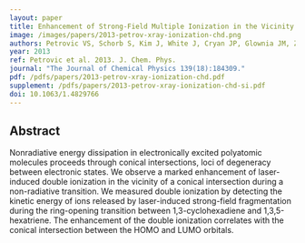 ```yaml
---
layout: paper
title: Enhancement of Strong-Field Multiple Ionization in the Vicinity of the Conical Intersection in 1,3-cyclohexadiene Ring Opening
image: /images/papers/2013-petrov-xray-ionization-chd.png
authors: Petrovic VS, Schorb S, Kim J, White J, Cryan JP, Glownia JM, Zipp L, Broege D, Miyabe S, Tao H, Martinez TJ, Bucksbaum PH 
year: 2013
ref: Petrovic et al. 2013. J. Chem. Phys.
journal: "The Journal of Chemical Physics 139(18):184309."
pdf: /pdfs/papers/2013-petrov-xray-ionization-chd.pdf
supplement: /pdfs/papers/2013-petrov-xray-ionization-chd-si.pdf
doi: 10.1063/1.4829766
---
```


## Abstract
Nonradiative energy dissipation in electronically excited polyatomic molecules proceeds through conical intersections, loci of degeneracy between electronic states. We observe a marked enhancement of laser-induced double ionization in the vicinity of a conical intersection during a non-radiative transition. We measured double ionization by detecting the kinetic energy of ions released by laser-induced strong-field fragmentation during the ring-opening transition between 1,3-cyclohexadiene and 1,3,5-hexatriene. The enhancement of the double ionization correlates with the conical intersection between the HOMO and LUMO orbitals.

